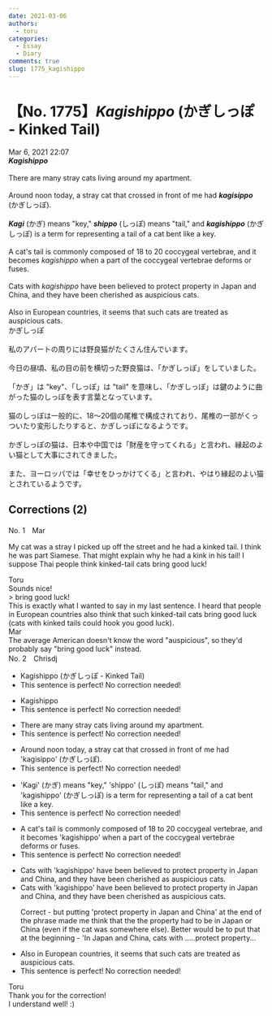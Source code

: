 ```yaml
---
date: 2021-03-06
authors:
  - toru
categories:
  - Essay
  - Diary
comments: true
slug: 1775_kagishippo
---
```


# 【No. 1775】<strong><em>Kagishippo</strong></em> (かぎしっぽ - Kinked Tail)
<div class="date">Mar 6, 2021 22:07</div>
<div id="post"><div id="body_show_ori">
<strong><em>Kagishippo</strong></em><br/><br/>There are many stray cats living around my apartment.<br/><br/>Around noon today, a stray cat that crossed in front of me had <strong><em>kagisippo</em></strong> (かぎしっぽ).<br/><br/><strong><em>Kagi</em></strong> (かぎ) means "key," <strong><em>shippo</em></strong> (しっぽ) means "tail," and <strong><em>kagishippo</em></strong> (かぎしっぽ) is a term for representing a tail of a cat bent like a key.<br/><br/>A cat's tail is commonly composed of 18 to 20 coccygeal vertebrae, and it becomes <em>kagishippo</em> when a part of the coccygeal vertebrae deforms or fuses.<br/><br/>Cats with <em>kagishippo</em> have been believed to protect property in Japan and China, and they have been cherished as auspicious cats.<br/><br/>Also in European countries, it seems that such cats are treated as auspicious cats.
</div></div>

<!-- more -->

<div id="post_ja"><div id="body_show_mo">
かぎしっぽ<br/><br/>私のアパートの周りには野良猫がたくさん住んでいます。<br/><br/>今日の昼頃、私の目の前を横切った野良猫は、「かぎしっぽ」をしていました。<br/><br/>「かぎ」は "key"、「しっぽ」は "tail" を意味し、「かぎしっぽ」は鍵のように曲がった猫のしっぽを表す言葉となっています。<br/><br/>猫のしっぽは一般的に、18～20個の尾椎で構成されており、尾椎の一部がくっついたり変形したりすると、かぎしっぽになるようです。<br/><br/>かぎしっぽの猫は、日本や中国では「財産を守ってくれる」と言われ、縁起のよい猫として大事にされてきました。<br/><br/>また、ヨーロッパでは「幸せをひっかけてくる」と言われ、やはり縁起のよい猫とされているようです。
</div></div>

## Corrections (2)
<div id="block"><div class="first_name"> No. 1　<span class="just_name">Mar</span></div><div id="block2">
<p class="comment_small">
 My cat was a stray I picked up off the street and he had a kinked tail.  I think he was part Siamese.  That might explain why he had a kink in his tail!  I suppose Thai people think kinked-tail cats bring good luck!
</p>

</div><div class="name"><span class="just_name">Toru</span><br>
Sounds nice! <br/>&gt; bring good luck!<br/>This is exactly what I wanted to say in my last sentence. I heard that people in European countries also think that such kinked-tail cats bring good luck (cats with kinked tails could hook you good luck).
</div>
<div class="name"><span class="just_name">Mar</span><br>
The average American doesn't know the word "auspicious", so they'd probably say "bring good luck" instead.
</div>
</div>
<div id="block"><div class="first_name"> No. 2　<span class="just_name">Chrisdj</span></div><div id="block2">
<ul class="correction_field">
<li class="incorrect">Kagishippo (かぎしっぽ - Kinked Tail)</li>
<li class="corrected perfect">This sentence is perfect! No correction needed!</li>
</ul>
<ul class="correction_field">
<li class="incorrect">Kagishippo</li>
<li class="corrected perfect">This sentence is perfect! No correction needed!</li>
</ul>
<ul class="correction_field">
<li class="incorrect">There are many stray cats living around my apartment.</li>
<li class="corrected perfect">This sentence is perfect! No correction needed!</li>
</ul>
<ul class="correction_field">
<li class="incorrect">Around noon today, a stray cat that crossed in front of me had 'kagisippo' (かぎしっぽ).</li>
<li class="corrected perfect">This sentence is perfect! No correction needed!</li>
</ul>
<ul class="correction_field">
<li class="incorrect">'Kagi' (かぎ) means "key," 'shippo' (しっぽ) means "tail," and 'kagishippo' (かぎしっぽ) is a term for representing a tail of a cat bent like a key.</li>
<li class="corrected perfect">This sentence is perfect! No correction needed!</li>
</ul>
<ul class="correction_field">
<li class="incorrect">A cat's tail is commonly composed of 18 to 20 coccygeal vertebrae, and it becomes 'kagishippo' when a part of the coccygeal vertebrae deforms or fuses.</li>
<li class="corrected perfect">This sentence is perfect! No correction needed!</li>
</ul>
<ul class="correction_field">
<li class="incorrect">Cats with 'kagishippo' have been believed to protect property in Japan and China, and they have been cherished as auspicious cats.</li>
<li class="corrected correct">
Cats with 'kagishippo' have been believed to protect property in Japan and China, and they have been cherished as auspicious cats.
<p class="correction_comment">Correct - but putting 'protect property in Japan and China' at the end of the phrase made me think that the the property had to be in Japan or China (even if the cat was somewhere else). Better would be to put that at the beginning - 'In Japan and China, cats with .....protect property...</p>
</li>
</ul>
<ul class="correction_field">
<li class="incorrect">Also in European countries, it seems that such cats are treated as auspicious cats.</li>
<li class="corrected perfect">This sentence is perfect! No correction needed!</li>
</ul>
</div><div class="name"><span class="just_name">Toru</span><br>
Thank you for the correction!<br/>I understand well! :)
</div>
</div>
